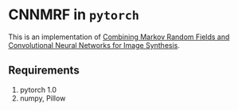# CNNMRF in `pytorch`

This is an implementation of [Combining Markov Random Fields and Convolutional Neural Networks for Image Synthesis](https://arxiv.org/abs/1601.04589).

## Requirements
1. pytorch 1.0
2. numpy, Pillow
